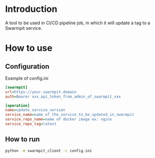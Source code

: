 # Introduction
A tool to be used in CI/CD pipeline job, in which it will update a tag to a Swarmpit service.

# How to use
## Configuration
Example of config.ini
```ini
[swarmpit]
url=https://your.swarmpit.domain
auth=Bearer xxx_api_token_from_admin_of_swarmpit_xxx

[operation]
name=update_service_version
service_name=name_of_the_service_to_be_updated_in_swarmpit
service_repo_name=name of docker image ex: nginx
service_repo_tag=latest
```

## How to run
```bash
python -m swarmpit_client -c config.ini
```